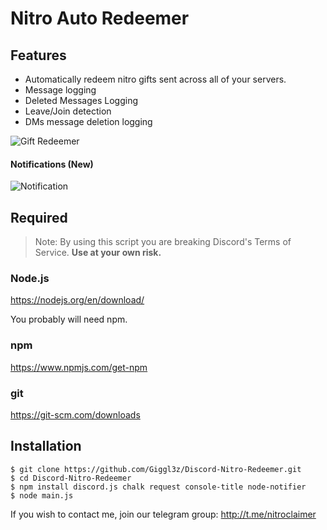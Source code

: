 # Nitro Auto Redeemer

## Features
- Automatically redeem nitro gifts sent across all of your servers.
- Message logging
- Deleted Messages Logging
- Leave/Join detection
- DMs message deletion logging

![Gift Redeemer](https://cdn.discordapp.com/attachments/645899747969728512/646063780622499843/image0.jpg)

#### Notifications (New)
![Notification](https://cdn.discordapp.com/attachments/640700265367994388/649105849708576778/unknown.png)

## Required

> Note: By using this script you are breaking Discord's Terms of Service. **Use at your own risk.**

### Node.js

https://nodejs.org/en/download/



You probably will need npm.

### npm
https://www.npmjs.com/get-npm

### git
https://git-scm.com/downloads

## Installation
```console
$ git clone https://github.com/Giggl3z/Discord-Nitro-Redeemer.git
$ cd Discord-Nitro-Redeemer
$ npm install discord.js chalk request console-title node-notifier
$ node main.js
```

If you wish to contact me, join our telegram group:  http://t.me/nitroclaimer
